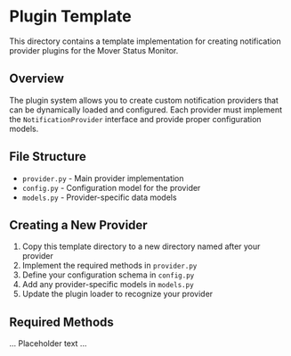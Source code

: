 # Plugin Template

This directory contains a template implementation for creating notification provider plugins for the Mover Status Monitor.

## Overview

The plugin system allows you to create custom notification providers that can be dynamically loaded and configured. Each provider must implement the `NotificationProvider` interface and provide proper configuration models.

## File Structure

- `provider.py` - Main provider implementation
- `config.py` - Configuration model for the provider
- `models.py` - Provider-specific data models

## Creating a New Provider

1. Copy this template directory to a new directory named after your provider
2. Implement the required methods in `provider.py`
3. Define your configuration schema in `config.py`
4. Add any provider-specific models in `models.py`
5. Update the plugin loader to recognize your provider

## Required Methods

... Placeholder text ...